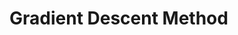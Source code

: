 # Gradient Descent Method
<script type="text/javascript" src="http://cdn.mathjax.org/mathjax/latest/MathJax.js?config=default">
Loss function "L(w)" : $$\sum_{1}^{m*n}\left [ y_{i} - \left ( x_{i1} w_{1} + x_{i2} w_{2} + x_{i3} w_{3} \right )\right ]^{2}$$
  
</script>
